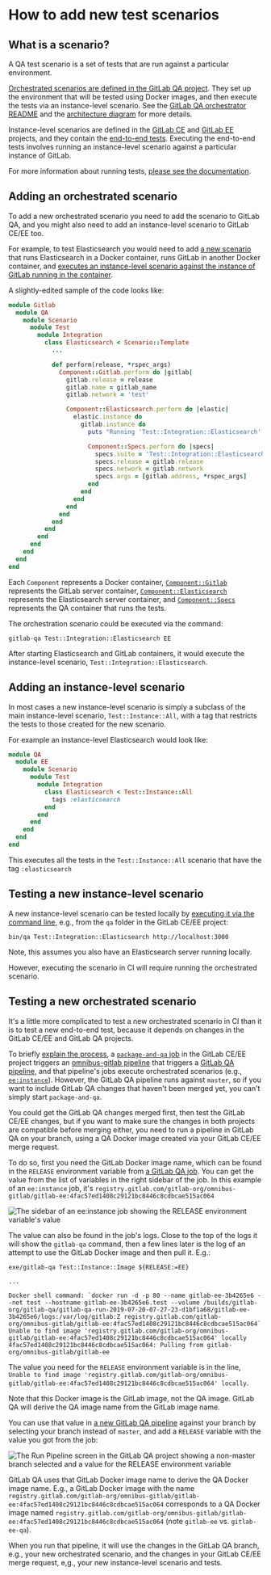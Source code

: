 # How to add new test scenarios

## What is a scenario?

A QA test scenario is a set of tests that are run against a particular environment.

[Orchestrated scenarios are defined in the GitLab QA project](https://gitlab.com/gitlab-org/gitlab-qa/tree/master/lib/gitlab/qa/scenario/). They set up the environment that will be tested using Docker images, and then execute the tests via an instance-level scenario. See the [GitLab QA orchestrator README](https://gitlab.com/gitlab-org/gitlab-qa/blob/master/README.md) and the [architecture diagram](https://gitlab.com/gitlab-org/gitlab-qa/blob/master/docs/architecture.md) for more details.

Instance-level scenarios are defined in the [GitLab CE](https://gitlab.com/gitlab-org/gitlab-ce/blob/master/qa/qa/scenario) and [GitLab EE](https://gitlab.com/gitlab-org/gitlab-ee/blob/master/qa/qa/scenario) projects, and they contain the [end-to-end tests](https://gitlab.com/gitlab-org/gitlab-ce/tree/master/qa/qa/specs/features). Executing the end-to-end tests involves running an instance-level scenario against a particular instance of GitLab.

For more information about running tests, [please see the documentation](index.md#how-do-i-run-the-tests).

## Adding an orchestrated scenario

To add a new orchestrated scenario you need to add the scenario to GitLab QA, and you might also need to add an instance-level scenario to GitLab CE/EE too.

For example, to test Elasticsearch you would need to add [a new scenario](https://gitlab.com/gitlab-org/gitlab-qa/blob/2bb76796fb52abdcc1fd5e9034bb64fd0f3a1a7e/lib/gitlab/qa/scenario/test/integration/elasticsearch.rb) that runs Elasticsearch in a Docker container, runs GitLab in another Docker container, and [executes an instance-level scenario against the instance of GitLab running in the container](https://gitlab.com/gitlab-org/gitlab-qa/blob/2bb76796fb52abdcc1fd5e9034bb64fd0f3a1a7e/lib/gitlab/qa/scenario/test/integration/elasticsearch.rb#L32).

A slightly-edited sample of the code looks like:

```ruby
module Gitlab
  module QA
    module Scenario
      module Test
        module Integration
          class Elasticsearch < Scenario::Template
            ...

            def perform(release, *rspec_args)
              Component::Gitlab.perform do |gitlab|
                gitlab.release = release
                gitlab.name = gitlab_name
                gitlab.network = 'test'

                Component::Elasticsearch.perform do |elastic|
                  elastic.instance do
                    gitlab.instance do
                      puts "Running 'Test::Integration::Elasticsearch' specs!"

                      Component::Specs.perform do |specs|
                        specs.suite = 'Test::Integration::Elasticsearch'
                        specs.release = gitlab.release
                        specs.network = gitlab.network
                        specs.args = [gitlab.address, *rspec_args]
                      end
                    end
                  end
                end
              end
            end
          end
        end
      end
    end
  end
end
```
Each `Component` represents a Docker container, [`Component::Gitlab`](https://gitlab.com/gitlab-org/gitlab-qa/blob/2bb76796fb52abdcc1fd5e9034bb64fd0f3a1a7e/lib/gitlab/qa/component/gitlab.rb) represents the GitLab server container, [`Component::Elasticsearch`](https://gitlab.com/gitlab-org/gitlab-qa/blob/2bb76796fb52abdcc1fd5e9034bb64fd0f3a1a7e/lib/gitlab/qa/component/elasticsearch.rb) represents the Elasticsearch server container, and [`Component::Specs`](https://gitlab.com/gitlab-org/gitlab-qa/blob/2bb76796fb52abdcc1fd5e9034bb64fd0f3a1a7e/lib/gitlab/qa/component/specs.rb) represents the QA container that runs the tests.

The orchestration scenario could be executed via the command:

```
gitlab-qa Test::Integration::Elasticsearch EE
```

After starting Elasticsearch and GitLab containers, it would execute the instance-level scenario, `Test::Integration::Elasticsearch`.

## Adding an instance-level scenario

In most cases a new instance-level scenario is simply a subclass of the main instance-level scenario, `Test::Instance::All`, with a tag that restricts the tests to those created for the new scenario.

For example an instance-level Elasticsearch would look like:


```ruby
module QA
  module EE
    module Scenario
      module Test
        module Integration
          class Elasticsearch < Test::Instance::All
            tags :elasticsearch
          end
        end
      end
    end
  end
end
```

This executes all the tests in the `Test::Instance::All` scenario that have the tag `:elasticsearch`

## Testing a new instance-level scenario

A new instance-level scenario can be tested locally by [executing it via the command line](https://gitlab.com/gitlab-org/gitlab-ee/blob/master/qa/README.md#run-the-end-to-end-tests-in-a-local-development-environment), e.g., from the `qa` folder in the GitLab CE/EE project:

```
bin/qa Test::Integration::Elasticsearch http://localhost:3000
```

Note, this assumes you also have an Elasticsearch server running locally.

However, executing the scenario in CI will require running the orchestrated scenario.

## Testing a new orchestrated scenario

It's a little more complicated to test a new orchestrated scenario in CI than it is to test a new end-to-end test, because it depends on changes in the GitLab CE/EE and GitLab QA projects.

To briefly [explain the process](index.md#how-does-it-work), a [`package-and-qa` job](https://gitlab.com/gitlab-org/gitlab-ee/-/jobs/255700409) in the GitLab CE/EE project triggers an [omnibus-gitlab pipeline](https://gitlab.com/gitlab-org/omnibus-gitlab/pipelines/72021724) that triggers a [GitLab QA pipeline](https://gitlab.com/gitlab-org/gitlab-qa/pipelines/72023468), and that pipeline's jobs execute orchestrated scenarios (e.g., [`ee:instance`](https://gitlab.com/gitlab-org/gitlab-qa/-/jobs/255706794)). However, the GitLab QA pipeline runs against `master`, so if you want to include GitLab QA changes that haven't been merged yet, you can't simply start `package-and-qa`.

You could get the GitLab QA changes merged first, then test the GitLab CE/EE changes, but if you want to make sure the changes in both projects are compatible before merging either, you need to run a pipeline in GitLab QA on your branch, using a QA Docker image created via your GitLab CE/EE merge request.

To do so, first you need the GitLab Docker image name, which can be found in the `RELEASE` environment variable from [a GitLab QA job](https://gitlab.com/gitlab-org/gitlab-qa/-/jobs/255706794). You can get the value from the list of variables in the right sidebar of the job. In this example of an `ee:instance` job, it's `registry.gitlab.com/gitlab-org/omnibus-gitlab/gitlab-ee:4fac57ed1408c29121bc8446c8cdbcae515ac064`

![The sidebar of an `ee:instance` job showing the RELEASE environment variable's value](img/release_variable_v12_1.png)

The value can also be found in the job's logs. Close to the top of the logs it will show the `gitlab-qa` command, then a few lines later is the log of an attempt to use the GitLab Docker image and then pull it. E.g.:

```
exe/gitlab-qa Test::Instance::Image ${RELEASE:=EE}

...

Docker shell command: `docker run -d -p 80 --name gitlab-ee-3b4265e6 --net test --hostname gitlab-ee-3b4265e6.test --volume /builds/gitlab-org/gitlab-qa/gitlab-qa-run-2019-07-20-07-27-23-d1bf1a68/gitlab-ee-3b4265e6/logs:/var/log/gitlab:Z registry.gitlab.com/gitlab-org/omnibus-gitlab/gitlab-ee:4fac57ed1408c29121bc8446c8cdbcae515ac064`
Unable to find image 'registry.gitlab.com/gitlab-org/omnibus-gitlab/gitlab-ee:4fac57ed1408c29121bc8446c8cdbcae515ac064' locally
4fac57ed1408c29121bc8446c8cdbcae515ac064: Pulling from gitlab-org/omnibus-gitlab/gitlab-ee
```

The value you need for the `RELEASE` environment variable is in the line, `Unable to find image 'registry.gitlab.com/gitlab-org/omnibus-gitlab/gitlab-ee:4fac57ed1408c29121bc8446c8cdbcae515ac064' locally`.

Note that this Docker image is the GitLab image, not the QA image. GitLab QA will derive the QA image name from the GitLab image name.

You can use that value in [a new GitLab QA pipeline](https://gitlab.com/gitlab-org/gitlab-qa/pipelines/new) against your branch by selecting your branch instead of `master`, and add a `RELEASE` variable with the value you got from the job:

![The Run Pipeline screen in the GitLab QA project showing a non-master branch selected and a value for the RELEASE environment variable](img/run_pipeline_v12_1.png)

GitLab QA uses that GitLab Docker image name to derive the QA Docker image name. E.g., a GitLab Docker image with the name `registry.gitlab.com/gitlab-org/omnibus-gitlab/gitlab-ee:4fac57ed1408c29121bc8446c8cdbcae515ac064` corresponds to a QA Docker image named `registry.gitlab.com/gitlab-org/omnibus-gitlab/gitlab-ee:4fac57ed1408c29121bc8446c8cdbcae515ac064` (note `gitlab-ee` vs. `gitlab-ee-qa`).

When you run that pipeline, it will use the changes in the GitLab QA branch, e.g., your new orchestrated scenario, and the changes in your GitLab CE/EE merge request, e,g., your new instance-level scenario and tests.

